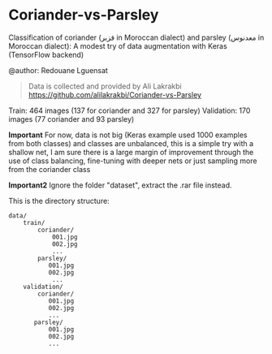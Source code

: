 # Coriander-vs-Parsley

Classification of coriander (قزبر  in Moroccan dialect) and parsley (معدنوس in Moroccan dialect): A modest try of data augmentation with Keras (TensorFlow backend)

@author: Redouane Lguensat

> Data is collected and provided by Ali Lakrakbi https://github.com/alilakrakbi/Coriander-vs-Parsley

Train: 464 images (137 for coriander and 327 for parsley)
Validation: 170 images (77 coriander and 93 parsley)

**Important**
For now, data is not big (Keras example used 1000 examples from both classes) and classes are unbalanced, this is a simple try with a shallow net, I am sure there is a large margin of improvement through the use of class balancing, fine-tuning with deeper nets or just sampling more from the coriander class

**Important2**
Ignore the folder "dataset", extract the .rar file instead.

This is the directory structure:
```
data/
    train/
        coriander/
            001.jpg
            002.jpg
            ...
        parsley/
           001.jpg
           002.jpg
            ...
    validation/
        coriander/
           001.jpg
           002.jpg
           ...
       parsley/
           001.jpg
           002.jpg
           ...
```
